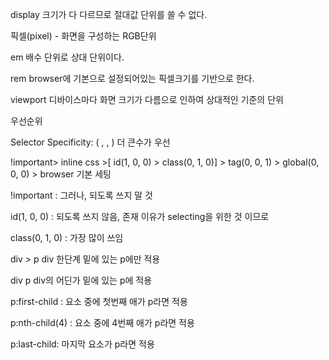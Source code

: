 display 크기가 다 다르므로 절대값 단위를 쓸 수 없다.

픽셀(pixel) - 화면을 구성하는 RGB단위

em 배수 단위로 상대 단위이다.

rem browser에 기본으로 설정되어있는 픽셀크기를 기반으로 한다.

viewport 디바이스마다 화면 크기가 다름으로 인하여 상대적인 기준의 단위

우선순위

Selector Specificity: ( , , ) 더 큰수가 우선

!important> inline css >[ id(1, 0, 0) > class(0, 1, 0)] > tag(0, 0, 1) > global(0, 0, 0) > browser 기본 세팅

!important : 그러나, 되도록 쓰지 말 것

id(1, 0, 0) : 되도록 쓰지 않음, 존재 이유가 selecting을 위한 것 이므로

class(0, 1, 0) : 가장 많이 쓰임

div > p div 한단계 밑에 있는 p에만 적용

div p div의 어딘가 밑에 있는 p에 적용

p:first-child : 요소 중에 첫번째 애가 p라면 적용

p:nth-child(4) : 요소 중에 4번째 애가 p라면 적용

p:last-child: 마지막 요소가 p라면 적용
